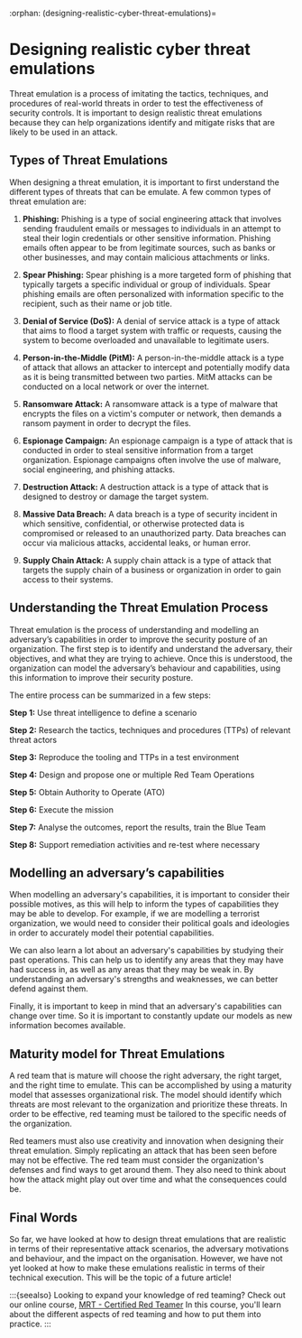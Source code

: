 :orphan:
(designing-realistic-cyber-threat-emulations)=

# Designing realistic cyber threat emulations

Threat emulation is a process of imitating the tactics, techniques, and procedures of real-world threats in order to test the effectiveness of security controls. It is important to design realistic threat emulations because they can help organizations identify and mitigate risks that are likely to be used in an attack.

## Types of Threat Emulations

When designing a threat emulation, it is important to first understand the different types of threats that can be emulate. A few common types of threat emulation are:

1. **Phishing:** Phishing is a type of social engineering attack that involves sending fraudulent emails or messages to individuals in an attempt to steal their login credentials or other sensitive information. Phishing emails often appear to be from legitimate sources, such as banks or other businesses, and may contain malicious attachments or links.

2. **Spear Phishing:** Spear phishing is a more targeted form of phishing that typically targets a specific individual or group of individuals. Spear phishing emails are often personalized with information specific to the recipient, such as their name or job title.

3. **Denial of Service (DoS):** A denial of service attack is a type of attack that aims to flood a target system with traffic or requests, causing the system to become overloaded and unavailable to legitimate users.

4. **Person-in-the-Middle (PitM):** A person-in-the-middle attack is a type of attack that allows an attacker to intercept and potentially modify data as it is being transmitted between two parties. MitM attacks can be conducted on a local network or over the internet.

5. **Ransomware Attack:** A ransomware attack is a type of malware that encrypts the files on a victim's computer or network, then demands a ransom payment in order to decrypt the files.

6. **Espionage Campaign:** An espionage campaign is a type of attack that is conducted in order to steal sensitive information from a target organization. Espionage campaigns often involve the use of malware, social engineering, and phishing attacks.

7. **Destruction Attack:** A destruction attack is a type of attack that is designed to destroy or damage the target system.

8. **Massive Data Breach:** A data breach is a type of security incident in which sensitive, confidential, or otherwise protected data is compromised or released to an unauthorized party. Data breaches can occur via malicious attacks, accidental leaks, or human error.

9. **Supply Chain Attack:** A supply chain attack is a type of attack that targets the supply chain of a business or organization in order to gain access to their systems.

## Understanding the Threat Emulation Process

Threat emulation is the process of understanding and modelling an adversary’s capabilities in order to improve the security posture of an organization. The first step is to identify and understand the adversary, their objectives, and what they are trying to achieve. Once this is understood, the organization can model the adversary’s behaviour and capabilities, using this information to improve their security posture.

The entire process can be summarized in a few steps:

**Step 1:** Use threat intelligence to define a scenario

**Step 2:** Research the tactics, techniques and procedures (TTPs) of relevant threat actors

**Step 3:** Reproduce the tooling and TTPs in a test environment

**Step 4:** Design and propose one or multiple Red Team Operations

**Step 5:** Obtain Authority to Operate (ATO)

**Step 6:** Execute the mission

**Step 7:** Analyse the outcomes, report the results, train the Blue Team

**Step 8:** Support remediation activities and re-test where necessary

## Modelling an adversary’s capabilities

When modelling an adversary's capabilities, it is important to consider their possible motives, as this will help to inform the types of capabilities they may be able to develop. For example, if we are modelling a terrorist organization, we would need to consider their political goals and ideologies in order to accurately model their potential capabilities.

We can also learn a lot about an adversary's capabilities by studying their past operations. This can help us to identify any areas that they may have had success in, as well as any areas that they may be weak in. By understanding an adversary's strengths and weaknesses, we can better defend against them.

Finally, it is important to keep in mind that an adversary's capabilities can change over time. So it is important to constantly update our models as new information becomes available.

## Maturity model for Threat Emulations

A red team that is mature will choose the right adversary, the right target, and the right time to emulate. This can be accomplished by using a maturity model that assesses organizational risk. The model should identify which threats are most relevant to the organization and prioritize these threats. In order to be effective, red teaming must be tailored to the specific needs of the organization.

Red teamers must also use creativity and innovation when designing their threat emulation. Simply replicating an attack that has been seen before may not be effective. The red team must consider the organization's defenses and find ways to get around them. They also need to think about how the attack might play out over time and what the consequences could be.

## Final Words

So far, we have looked at how to design threat emulations that are realistic in terms of their representative attack scenarios, the adversary motivations and behaviour, and the impact on the organisation. However, we have not yet looked at how to make these emulations realistic in terms of their technical execution. This will be the topic of a future article!

:::{seealso}
Looking to expand your knowledge of red teaming? Check out our online course, [MRT - Certified Red Teamer](https://www.mosse-institute.com/certifications/mrt-certified-red-teamer.html) In this course, you'll learn about the different aspects of red teaming and how to put them into practice.
:::

